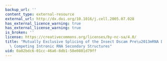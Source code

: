 ```yaml
---
backup_url: ''
content_type: external-resource
external_url: http://dx.doi.org/10.1016/j.cell.2005.07.028
has_external_licence_warning: true
has_external_license_warning: true
is_broken: ''
license: https://creativecommons.org/licenses/by-nc-sa/4.0/
title: "Mutually Exclusive Splicing of the Insect Dscam Pre\u2013mRNA Directed by\
  \ Competing Intronic RNA Secondary Structures"
uid: 0a02bdc6-01cc-46a6-8db1-58e0801d79ff
---
```

